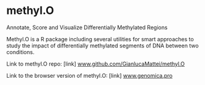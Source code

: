 # methyl.O
Annotate, Score and Visualize Differentially Methylated Regions

Methyl.O is a R package including several utilities for smart approaches to study the impact of differentially methylated segments of DNA between two conditions. 

Link to methyl.O repo: [link] www.github.com/GianlucaMattei/methyl.O

Link to the browser version of methyl.O: [link] www.genomica.pro





